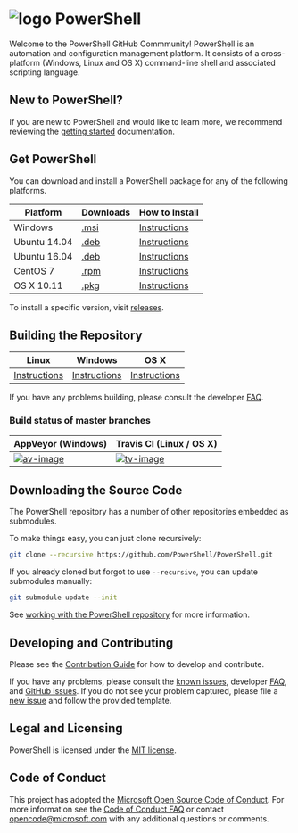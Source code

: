 ![logo][] PowerShell
====================

Welcome to the PowerShell GitHub Commmunity! PowerShell is an automation and configuration management platform.
It consists of a cross-platform (Windows, Linux and OS X) command-line shell and associated scripting language. 

[logo]: assets/Powershell_64.png

New to PowerShell?
------------------

If you are new to PowerShell and would like to learn more, we recommend reviewing the [getting started][] documentation.

[getting started]: docs/learning-powershell

Get PowerShell
--------------

You can download and install a PowerShell package for any of the following platforms.

| Platform     | Downloads           | How to Install              |
|--------------|---------------------|-----------------------------|
| Windows      | [.msi][rl-windows]  | [Instructions][in-windows]  |
| Ubuntu 14.04 | [.deb][rl-ubuntu14] | [Instructions][in-ubuntu14] |
| Ubuntu 16.04 | [.deb][rl-ubuntu16] | [Instructions][in-ubuntu16] |
| CentOS 7     | [.rpm][rl-centos]   | [Instructions][in-centos]   |
| OS X 10.11   | [.pkg][rl-osx]      | [Instructions][in-osx]      |

[rl-windows]: https://github.com/PowerShell/PowerShell/releases/download/v6.0.0-alpha.8/PowerShell_6.0.0.8.msi
[rl-ubuntu14]: https://github.com/PowerShell/PowerShell/releases/download/v6.0.0-alpha.8/powershell_6.0.0-alpha.8-1_amd64-ubuntu.14.04-x64.deb
[rl-ubuntu16]: https://github.com/PowerShell/PowerShell/releases/download/v6.0.0-alpha.8/powershell_6.0.0-alpha.8-1_amd64-ubuntu.16.04-x64.deb
[rl-centos]: https://github.com/PowerShell/PowerShell/releases/download/v6.0.0-alpha.8/powershell-6.0.0_alpha.8-1.x86_64-centos.7-x64.rpm
[rl-osx]: https://github.com/PowerShell/PowerShell/releases/download/v6.0.0-alpha.8/powershell-6.0.0-alpha.8-osx.10.11-x64.pkg

[installation]: docs/installation
[in-windows]: docs/installation/windows.md#msi
[in-ubuntu14]: docs/installation/linux.md#ubuntu-1404
[in-ubuntu16]: docs/installation/linux.md#ubuntu-1604
[in-centos]: docs/installation/linux.md#centos-7
[in-osx]: docs/installation/linux.md#os-x-1011

To install a specific version, visit [releases](https://github.com/PowerShell/PowerShell/releases).

Building the Repository
-----------------------

| Linux                    | Windows                    | OS X                   |
|--------------------------|----------------------------|------------------------|
| [Instructions][bd-linux] | [Instructions][bd-windows] | [Instructions][bd-osx] |

If you have any problems building, please consult the developer [FAQ][].

### Build status of master branches

| AppVeyor (Windows)       | Travis CI (Linux / OS X) |
|--------------------------|--------------------------|
| [![av-image][]][av-site] | [![tv-image][]][tv-site] |

[bd-linux]: docs/building/linux.md
[bd-windows]: docs/building/windows-core.md
[bd-osx]: docs/building/osx.md

[FAQ]: docs/FAQ.md

[tv-image]: https://travis-ci.com/PowerShell/PowerShell.svg?token=31YifM4jfyVpBmEGitCm&branch=master
[tv-site]: https://travis-ci.com/PowerShell/PowerShell/branches
[av-image]: https://ci.appveyor.com/api/projects/status/jtefab3hpngtyesp/branch/master?svg=true
[av-site]: https://ci.appveyor.com/project/PowerShell/powershell/branch/master

Downloading the Source Code
---------------------------

The PowerShell repository has a number of other repositories embedded as submodules.

To make things easy, you can just clone recursively:

```sh
git clone --recursive https://github.com/PowerShell/PowerShell.git
```

If you already cloned but forgot to use `--recursive`, you can update submodules manually:

```sh
git submodule update --init
```

See [working with the PowerShell repository](docs/git) for more information.

Developing and Contributing
--------------------------

Please see the [Contribution Guide][] for how to develop and contribute.

If you have any problems, please consult the [known issues][], developer [FAQ][], and [GitHub issues][].
If you do not see your problem captured, please file a [new issue][] and follow the provided template.

[Contribution Guide]: .github/CONTRIBUTING.md
[known issues]: docs/KNOWNISSUES.md
[GitHub issues]: https://github.com/PowerShell/PowerShell/issues
[new issue]:https://github.com/PowerShell/PowerShell/issues/new

Legal and Licensing
-------------------

PowerShell is licensed under the [MIT license][].

[MIT license]: LICENSE.txt

Code of Conduct
---------------

This project has adopted the [Microsoft Open Source Code of Conduct][conduct-code].
For more information see the [Code of Conduct FAQ][conduct-FAQ] or contact [opencode@microsoft.com][conduct-email] with any additional questions or comments.

[conduct-code]: http://opensource.microsoft.com/codeofconduct/
[conduct-FAQ]: http://opensource.microsoft.com/codeofconduct/faq/
[conduct-email]: mailto:opencode@microsoft.com
